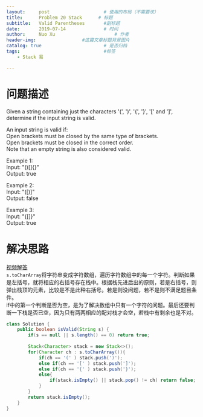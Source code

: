 ```yaml
---
layout:     post   				    # 使用的布局（不需要改）
title:      Problem 20 Stack      # 标题 
subtitle:   Valid Parentheses       #副标题
date:       2019-07-14				# 时间
author:     Nuo Xu 						# 作者
header-img:              	#这篇文章标题背景图片
catalog: true 						# 是否归档
tags:								#标签
    - Stack 易

---
```

# 问题描述
Given a string containing just the characters '(', ')', '{', '}', '[' and ']', determine if the input string is valid.

An input string is valid if:  
Open brackets must be closed by the same type of brackets.  
Open brackets must be closed in the correct order.  
Note that an empty string is also considered valid.

Example 1:  
Input: "()[]{}"  
Output: true  

Example 2:  
Input: "([)]"  
Output: false  

Example 3:  
Input: "{[]}"  
Output: true   
# 解决思路
[视频解答](https://www.youtube.com/watch?v=IeaAbOuKEBo)  
`s.toCharArray`将字符串变成字符数组，遍历字符数组中的每一个字符。判断如果是左括号，就将相应的右括号存在栈中。根据栈先进后出的原则，若是右括号，则弹出栈顶的元素，比较是不是此种右括号。若是则没问题，若不是则不满足题目条件。  
if中的第一个判断是否为空，是为了解决数组中只有一个字符的问题。最后还要判断一下栈是否已空，因为只有两两相应的配对栈才会空，若栈中有剩余也是不对。
```java
class Solution {
    public boolean isValid(String s) {
        if(s == null || s.length() == 0) return true;
        
        Stack<Character> stack = new Stack<>();
        for(Character ch : s.toCharArray()){
            if(ch == '(' ) stack.push(')');
            else if(ch == '[' ) stack.push(']');
            else if(ch == '{' ) stack.push('}');
            else{
                if(stack.isEmpty() || stack.pop() != ch) return false;
            }
        }
        return stack.isEmpty();
    }
}
```
